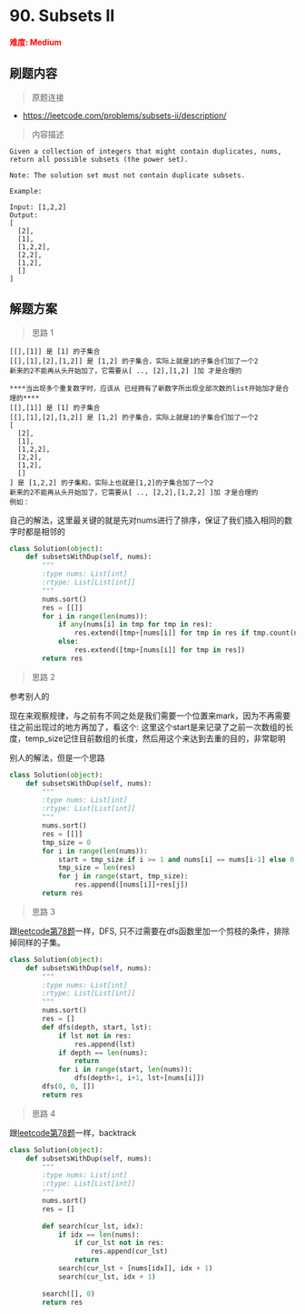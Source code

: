 # 90. Subsets II

**<font color=red>难度: Medium</font>**

## 刷题内容

> 原题连接

* https://leetcode.com/problems/subsets-ii/description/

> 内容描述

```
Given a collection of integers that might contain duplicates, nums, return all possible subsets (the power set).

Note: The solution set must not contain duplicate subsets.

Example:

Input: [1,2,2]
Output:
[
  [2],
  [1],
  [1,2,2],
  [2,2],
  [1,2],
  []
]
```

## 解题方案

> 思路 1


```
[[],[1]] 是 [1] 的子集合
[[],[1],[2],[1,2]] 是 [1,2] 的子集合，实际上就是1的子集合们加了一个2
新来的2不能再从头开始加了，它需要从[ .., [2],[1,2] ]加 才是合理的

****当出现多个重复数字时，应该从 已经拥有了新数字所出现全部次数的list开始加才是合理的****
[[],[1]] 是 [1] 的子集合
[[],[1],[2],[1,2]] 是 [1,2] 的子集合，实际上就是1的子集合们加了一个2
[
  [2],
  [1],
  [1,2,2],
  [2,2],
  [1,2],
  []
] 是 [1,2,2] 的子集和，实际上也就是[1,2]的子集合加了一个2
新来的2不能再从头开始加了，它需要从[ .., [2,2],[1,2,2] ]加 才是合理的
例如：
```

自己的解法，这里最关键的就是先对nums进行了排序，保证了我们插入相同的数字时都是相邻的
```python
class Solution(object):
    def subsetsWithDup(self, nums):
        """
        :type nums: List[int]
        :rtype: List[List[int]]
        """
        nums.sort()
        res = [[]]
        for i in range(len(nums)):
            if any(nums[i] in tmp for tmp in res):
                res.extend([tmp+[nums[i]] for tmp in res if tmp.count(nums[i]) == i - nums.index(nums[i])])
            else:
                res.extend([tmp+[nums[i]] for tmp in res])
        return res
```

> 思路 2

参考别人的

现在来观察规律，与之前有不同之处是我们需要一个位置来mark，因为不再需要往之前出现过的地方再加了，看这个:
这里这个start是来记录了之前一次数组的长度，temp_size记住目前数组的长度，然后用这个来达到去重的目的，非常聪明

别人的解法，但是一个思路

```python
class Solution(object):
    def subsetsWithDup(self, nums):
        """
        :type nums: List[int]
        :rtype: List[List[int]]
        """
        nums.sort()
        res = [[]]
        tmp_size = 0
        for i in range(len(nums)):
            start = tmp_size if i >= 1 and nums[i] == nums[i-1] else 0
            tmp_size = len(res)
            for j in range(start, tmp_size):
                res.append([nums[i]]+res[j])
        return res
```

> 思路 3

跟[leetcode第78题](https://github.com/apachecn/LeetCode/blob/master/docs/Leetcode_Solutions/078._Subsets.md)一样，DFS, 只不过需要在dfs函数里加一个剪枝的条件，排除掉同样的子集。


```python
class Solution(object):
    def subsetsWithDup(self, nums):
        """
        :type nums: List[int]
        :rtype: List[List[int]]
        """
        nums.sort()
        res = []
        def dfs(depth, start, lst):
            if lst not in res: 
                res.append(lst)
            if depth == len(nums):
                return
            for i in range(start, len(nums)):
                dfs(depth+1, i+1, lst+[nums[i]])
        dfs(0, 0, [])
        return res
```



> 思路 4

跟[leetcode第78题](https://github.com/apachecn/LeetCode/blob/master/docs/Leetcode_Solutions/078._Subsets.md)一样，backtrack


```python
class Solution(object):
    def subsetsWithDup(self, nums):
        """
        :type nums: List[int]
        :rtype: List[List[int]]
        """
        nums.sort()
        res = []
        
        def search(cur_lst, idx):
            if idx == len(nums):
                if cur_lst not in res:
                    res.append(cur_lst)
                return
            search(cur_lst + [nums[idx]], idx + 1)
            search(cur_lst, idx + 1)
        
        search([], 0)
        return res

```


